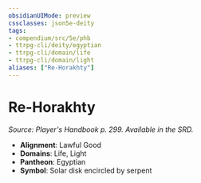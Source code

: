 ```yaml
---
obsidianUIMode: preview
cssclasses: json5e-deity
tags:
- compendium/src/5e/phb
- ttrpg-cli/deity/egyptian
- ttrpg-cli/domain/life
- ttrpg-cli/domain/light
aliases: ["Re-Horakhty"]
---
```

# Re-Horakhty
*Source: Player's Handbook p. 299. Available in the SRD.* 

- **Alignment**: Lawful Good
- **Domains**: Life, Light
- **Pantheon**: Egyptian
- **Symbol**: Solar disk encircled by serpent